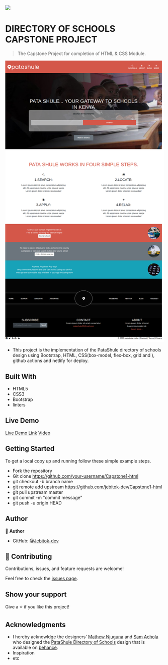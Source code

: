 ![](https://img.shields.io/badge/Microverse-blueviolet)

# DIRECTORY OF SCHOOLS CAPSTONE PROJECT

> The Capstone Project for completion of HTML & CSS Module.

![screenshot](./assets/images/homescr.png)

<!-- Additional description about the project and its features. -->

- This project is the implementation of the PataShule directory of schools design using Bootstrap, HTML, CSS(box-model, flex-box, grid and ), github actions and netlify for deploy.

## Built With

- HTML5
- CSS3
- Bootstrap
- linters

## Live Demo

[Live Demo Link](https://patashule-capstone.netlify.app/)
[Video](https://www.loom.com/share/533ea8e263fb495f97a80899316bca9d)

## Getting Started

To get a local copy up and running follow these simple example steps.

- Fork the repository
- Git clone https://github.com/your-username/Capstone1-html
- git checkout -b branch name
- git remote add upstream https://github.com/jebitok-dev/Capstone1-html
- git pull upstream master
- git commit -m "commit message"
- git push -u origin HEAD

## Author

👤 **Author**

- GitHub: [@Jebitok-dev](https://github.com/Jebitok-dev)

## 🤝 Contributing

Contributions, issues, and feature requests are welcome!

Feel free to check the [issues page](issues/).

## Show your support

Give a ⭐️ if you like this project!

## Acknowledgments

- I hereby acknowldge the designers' [Mathew Njuguna](https://www.behance.net/mathewnjuguna) and [Sam Achola](https://www.behance.net/aweSam) who designed the [PataShule Directory of Schools](https://www.behance.net/gallery/25563385/PatashuleKE) design that is available on [behance](behance.com).
- Inspiration
- etc

<!-- ## 📝 License -->

<!-- This project is [MIT](lic.url) licensed. -->
